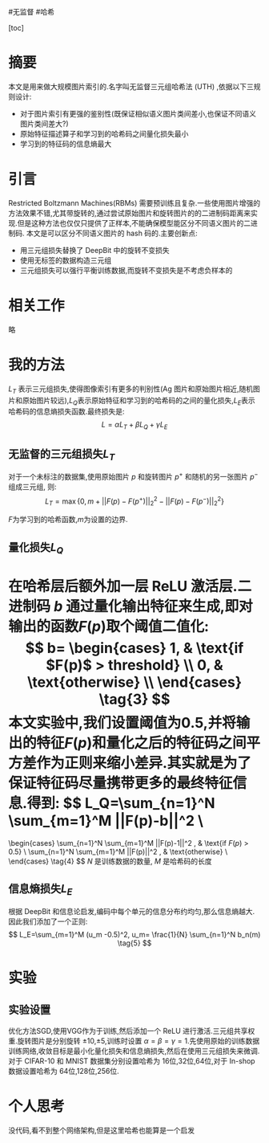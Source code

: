 #无监督 #哈希

[toc]
# 摘要
本文是用来做大规模图片索引的.名字叫无监督三元组哈希法 (UTH) ,依据以下三规则设计:
- 对于图片索引有更强的鉴别性(既保证相似语义图片类间差小,也保证不同语义图片类间差大?)
- 原始特征描述算子和学习到的哈希码之间量化损失最小
- 学习到的特征码的信息熵最大

#  引言
Restricted Boltzmann Machines(RBMs) 需要预训练且复杂.一些使用图片增强的方法效果不错,尤其带旋转的,通过尝试原始图片和旋转图片的的二进制码距离来实现.但是这种方法也仅仅只提供了正样本,不能确保模型能区分不同语义图片的二进制码.
本文是可以区分不同语义图片的 hash 码的.主要创新点:
- 用三元组损失替换了 DeepBit 中的旋转不变损失
- 使用无标签的数据构造三元组
- 三元组损失可以强行平衡训练数据,而旋转不变损失是不考虑负样本的

# 相关工作
略

# 我的方法
$L_T$ 表示三元组损失,使得图像索引有更多的判别性(Ag 图片和原始图片相近,随机图片和原始图片较远),$L_Q$表示原始特征和学习到的哈希码的之间的量化损失,$L_E$表示哈希码的信息熵损失函数.最终损失是:
$$
L=\alpha L_T+ \beta L_Q+ \gamma L_E \tag{1}
$$

## 无监督的三元组损失$L_T$
对于一个未标注的数据集,使用原始图片 $p$ 和旋转图片 $p^+$ 和随机的另一张图片 $p^-$ 组成三元组, 则:
$$
L_T=\max{\{0,m+||F(p)-F(p^+)||_2^2-||F(p)-F(p^-)||_2^2\}}   \tag{2}
$$

$F$为学习到的哈希函数,$m$为设置的边界.

## 量化损失$L_Q$
在哈希层后额外加一层 ReLU 激活层.二进制码 $b$ 通过量化输出特征来生成,即对输出的函数$F(p)$取个阈值二值化:
$$
b=
\begin{cases}
	1,  & \text{if $F(p)$ > threshold} \\
	0, & \text{otherwise} \\
\end{cases}
\tag{3}
$$
本文实验中,我们设置阈值为0.5,并将输出的特征$F(p)$和量化之后的特征码之间平方差作为正则来缩小差异.其实就是为了保证特征码尽量携带更多的最终特征信息.得到:
$$
L_Q=\sum_{n=1}^N \sum_{m=1}^M ||F(p)-b||^2  \\
=
\begin{cases}
	\sum_{n=1}^N \sum_{m=1}^M ||F(p)-1||^2 ,  & \text{if $F(p)$ > 0.5} \\
	\sum_{n=1}^N \sum_{m=1}^M ||F(p)||^2 , & \text{otherwise} \\
\end{cases}
\tag{4}
$$
$N$ 是训练数据的数量, $M$ 是哈希码的长度

## 信息熵损失$L_E$
根据 DeepBit 和信息论启发,编码中每个单元的信息分布约均匀,那么信息熵越大.因此我们添加了一个正则:
$$
L_E=\sum_{m=1}^M (u_m -0.5)^2, u_m= \frac{1}{N} \sum_{n=1}^N b_n(m) \tag{5}
$$

#  实验
## 实验设置
优化方法SGD,使用VGG作为于训练,然后添加一个 ReLU 进行激活.三元组共享权重.旋转图片是分别旋转 $\pm 10$,$\pm 5$,训练时设置 $\alpha =\beta=\gamma=1$.先使用原始的训练数据训练网络,收敛目标是最小化量化损失和信息熵损失,然后在使用三元组损失来微调. 对于 CIFAR-10 和 MNIST 数据集分别设置哈希为 16位,32位,64位,对于 In-shop 数据设置哈希为 64位,128位,256位.

# 个人思考
没代码,看不到整个网络架构,但是这里哈希也能算是一个启发